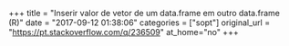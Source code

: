 +++
title = "Inserir valor de vetor de um data.frame em outro data.frame (R)"
date = "2017-09-12 01:38:06"
categories = ["sopt"]
original_url = "https://pt.stackoverflow.com/q/236509"
at_home="no"
+++

